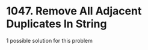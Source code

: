 # 1047. Remove All Adjacent Duplicates In String

1 possible solution for this problem  


```

```

